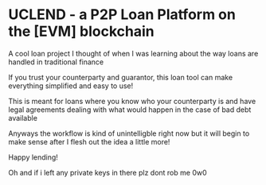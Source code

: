 # UCLEND - a P2P Loan Platform on the [EVM] blockchain

A cool loan project I thought of when I was learning about the way loans are handled in traditional finance

If you trust your counterparty and guarantor, this loan tool can make everything simplified and easy to use!

This is meant for loans where you know who your counterparty is and have legal agreements dealing with what would happen in the case of bad debt available

Anyways the workflow is kind of unintelligble right now but it will begin to make sense after I flesh out the idea a little more!

Happy lending!

Oh and if i left any private keys in there plz dont rob me 0w0


